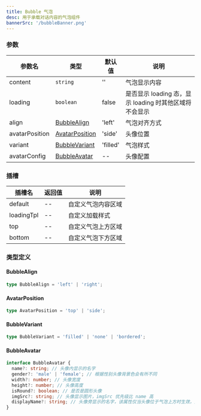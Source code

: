 ```yaml
---
title: Bubble 气泡
desc: 用于承载对话内容的气泡组件
bannerSrc: '/bubbleBanner.png'
---
```


### 参数

| 参数名         | 类型                              | 默认值   | 说明                                                   |
| -------------- | --------------------------------- | -------- | ------------------------------------------------------ |
| content        | `string`                          | ''       | 气泡显示内容                                           |
| loading        | `boolean`                         | false    | 是否显示 loading 态，显示 loading 时其他区域将不会显示 |
| align          | [BubbleAlign](#bubblealign)       | 'left'   | 气泡对齐方式                                           |
| avatarPosition | [AvatarPosition](#avatarposition) | 'side'   | 头像位置                                               |
| variant        | [BubbleVariant](#bubblevariant)   | 'filled' | 气泡样式                                               |
| avatarConfig   | [BubbleAvatar](#bubbleavatar)     | --       | 头像配置                                               |

### 插槽

| 插槽名     | 返回值 | 说明               |
| ---------- | ------ | ------------------ |
| default    | --     | 自定义气泡内容区域 |
| loadingTpl | --     | 自定义加载样式     |
| top        | --     | 自定义气泡上方区域 |
| bottom     | --     | 自定义气泡下方区域 |

### 类型定义

#### BubbleAlign

```ts
type BubbleAlign = 'left' | 'right';
```

#### AvatarPosition

```ts
type AvatarPosition = 'top' | 'side';
```

#### BubbleVariant

```ts
type BubbleVariant = 'filled' | 'none' | 'bordered';
```

#### BubbleAvatar

```ts
interface BubbleAvatar {
  name?: string; // 头像内显示的名字
  gender?: 'male' | 'female'; // 根据性别头像背景色会有所不同
  width?: number; // 头像宽度
  height?: number; // 头像高度
  isRound?: boolean; // 是否是圆形头像
  imgSrc?: string; // 头像显示图片，imgSrc 优先级比 name 高
  displayName?: string; // 头像旁显示的名字，该属性仅当头像位于气泡上方时生效，如果希望当头像位于侧边时生效，我们推荐你通过 top 插槽来放置相关信息
}
```
